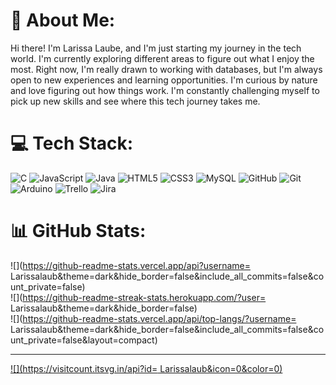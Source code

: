 # 💫 About Me:
Hi there! I'm Larissa Laube, and I'm just starting my journey in the tech world. I'm currently exploring different areas to figure out what I enjoy the most. Right now, I'm really drawn to working with databases, but I'm always open to new experiences and learning opportunities. I'm curious by nature and love figuring out how things work. I'm constantly challenging myself to pick up new skills and see where this tech journey takes me.


# 💻 Tech Stack:
![C](https://img.shields.io/badge/c-%2300599C.svg?style=for-the-badge&logo=c&logoColor=white) ![JavaScript](https://img.shields.io/badge/javascript-%23323330.svg?style=for-the-badge&logo=javascript&logoColor=%23F7DF1E) ![Java](https://img.shields.io/badge/java-%23ED8B00.svg?style=for-the-badge&logo=openjdk&logoColor=white) ![HTML5](https://img.shields.io/badge/html5-%23E34F26.svg?style=for-the-badge&logo=html5&logoColor=white) ![CSS3](https://img.shields.io/badge/css3-%231572B6.svg?style=for-the-badge&logo=css3&logoColor=white) ![MySQL](https://img.shields.io/badge/mysql-4479A1.svg?style=for-the-badge&logo=mysql&logoColor=white) ![GitHub](https://img.shields.io/badge/github-%23121011.svg?style=for-the-badge&logo=github&logoColor=white) ![Git](https://img.shields.io/badge/git-%23F05033.svg?style=for-the-badge&logo=git&logoColor=white) ![Arduino](https://img.shields.io/badge/-Arduino-00979D?style=for-the-badge&logo=Arduino&logoColor=white) ![Trello](https://img.shields.io/badge/Trello-%23026AA7.svg?style=for-the-badge&logo=Trello&logoColor=white) ![Jira](https://img.shields.io/badge/jira-%230A0FFF.svg?style=for-the-badge&logo=jira&logoColor=white)
# 📊 GitHub Stats:
![](https://github-readme-stats.vercel.app/api?username= Larissalaub&theme=dark&hide_border=false&include_all_commits=false&count_private=false)<br/>
![](https://github-readme-streak-stats.herokuapp.com/?user= Larissalaub&theme=dark&hide_border=false)<br/>
![](https://github-readme-stats.vercel.app/api/top-langs/?username= Larissalaub&theme=dark&hide_border=false&include_all_commits=false&count_private=false&layout=compact)

---
[![](https://visitcount.itsvg.in/api?id= Larissalaub&icon=0&color=0)](https://visitcount.itsvg.in)

<!-- Proudly created with GPRM ( https://gprm.itsvg.in ) -->

